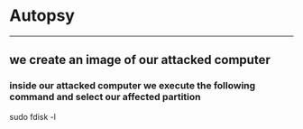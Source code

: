 # Autopsy
---

## we create an image of our attacked computer

### inside our attacked computer we execute the following command and select our affected partition

  sudo fdisk -l

